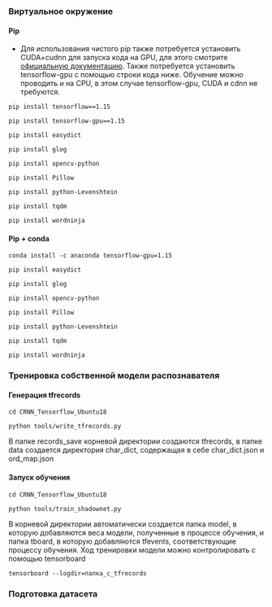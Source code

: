 ### Виртуальное окружение

#### Pip

- Для использования чистого pip также потребуется установить CUDA+cudnn для запуска кода на GPU, для этого смотрите [официальную документацию](https://docs.nvidia.com/cuda/cuda-installation-guide-linux/index.html). Также потребуется установить tensorflow-gpu с помощью строки кода ниже. Обучение можно проводить и на CPU, в этом случае tensorflow-gpu, CUDA и cdnn не требуются.
```
pip install tensorflow==1.15
```
```
pip install tensorflow-gpu==1.15
```
```
pip install easydict
```
```
pip install glog
```
```
pip install opencv-python
```
```
pip install Pillow
```
```
pip install python-Levenshtein
```
```
pip install tqdm
```
```
pip install wordninja
```

#### Pip + conda
```
conda install -c anaconda tensorflow-gpu=1.15
```
```
pip install easydict
```
```
pip install glog
```
```
pip install opencv-python
```
```
pip install Pillow
```
```
pip install python-Levenshtein
```
```
pip install tqdm
```
```
pip install wordninja
```

### Тренировка собственной модели распознавателя

#### Генерация tfrecords

```
cd CRNN_Tensorflow_Ubuntu18
```

```
python tools/write_tfrecords.py
```
В папке records_save корневой директории создаются tfrecords, в папке data создается директория char_dict, содержащая в себе char_dict.json и ord_map.json

#### Запуск обучения

```
cd CRNN_Tensorflow_Ubuntu18
```

```
python tools/train_shadownet.py
```
В корневой директории автоматически создается папка model, в которую добавляются веса модели, полученные в процессе обучения, и папка tboard, в которую добавляются tfevents, соответствующие процессу обучения. Ход тренировки модели можно контролировать с помощью tensorboard

```
tensorboard --logdir=папка_с_tfrecords
```

### Подготовка датасета



